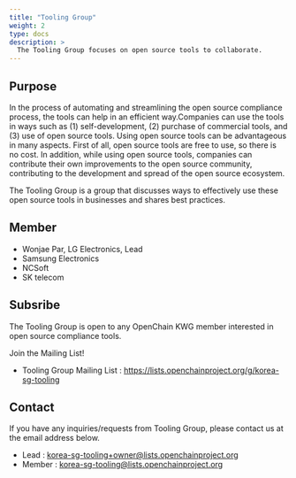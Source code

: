 ```yaml
---
title: "Tooling Group"
weight: 2
type: docs
description: >
  The Tooling Group focuses on open source tools to collaborate.
---
```


## Purpose

In the process of automating and streamlining the open source compliance process, the tools can help in an efficient way.Companies can use the tools in ways such as (1) self-development, (2) purchase of commercial tools, and (3) use of open source tools. Using open source tools can be advantageous in many aspects. First of all, open source tools are free to use, so there is no cost. In addition, while using open source tools, companies can contribute their own improvements to the open source community, contributing to the development and spread of the open source ecosystem.

The Tooling Group is a group that discusses ways to effectively use these open source tools in businesses and shares best practices.


## Member

* Wonjae Par, LG Electronics, Lead
* Samsung Electronics
* NCSoft
* SK telecom

## Subsribe

The Tooling Group is open to any OpenChain KWG member interested in open source compliance tools.

Join the Mailing List!

* Tooling Group Mailing List : https://lists.openchainproject.org/g/korea-sg-tooling


## Contact

If you have any inquiries/requests from Tooling Group, please contact us at the email address below.

* Lead : korea-sg-tooling+owner@lists.openchainproject.org
* Member : korea-sg-tooling@lists.openchainproject.org